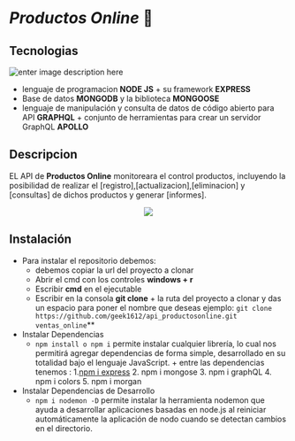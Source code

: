 # _Productos Online_ 🛒

## Tecnologias

![enter image description here](https://miro.medium.com/max/2756/1*rV8XbNaeIvjBiHaVxXtEEA.png)

- lenguaje de programacion **NODE JS** + su framework **EXPRESS**
- Base de datos **MONGODB** y la biblioteca **MONGOOSE**
- lenguaje de manipulación y consulta de datos de código abierto para API **GRAPHQL** + conjunto de herramientas para crear un servidor GraphQL **APOLLO**

## Descripcion

EL API de **Productos Online** monitoreara el control productos, incluyendo la posibilidad de realizar el [registro],[actualizacion],[eliminacion] y [consultas] de dichos productos y generar [informes].

<p align="center">
  <img src="https://emojipedia-us.s3.dualstack.us-west-1.amazonaws.com/thumbs/160/facebook/158/shopping-trolley_1f6d2.png">
</p>

## Instalación

- Para instalar el repositorio debemos:
  - debemos copiar la url del proyecto a clonar
  - Abrir el cmd con los controles **windows + r**
  - Escribir **cmd** en el ejecutable
  - Escribir en la consola **git clone** + la ruta del proyecto a clonar y das un espacio para poner el nombre que deseas
    ejemplo:
    `git clone https://github.com/geek1612/api_productosonline.git ventas_online`\*\*
- Instalar Dependencias
  - `npm install o npm i` permite instalar cualquier librería, lo cual nos permitirá agregar dependencias de forma simple, desarrollado en su totalidad bajo el lenguaje JavaScript. + entre las dependencias tenemos : 
  1.<a href="https://expressjs.com/es/starter/installing.html">npm i express</a> 2. npm i mongose 3. npm i graphQL 4. npm i colors 5. npm i morgan
- Instalar Dependencias de Desarrollo
  - `npm i nodemon -D` permite instalar la herramienta nodemon que ayuda a desarrollar aplicaciones basadas en node.js al reiniciar automáticamente la aplicación de nodo cuando se detectan cambios en el directorio.

